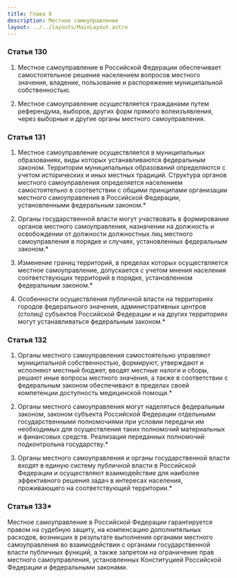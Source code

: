 ```yaml
---
title: Глава 8
description: Местное самоуправление
layout: ../../layouts/MainLayout.astro
---
```


### Статья 130

1. Местное самоуправление в Российской Федерации обеспечивает самостоятельное решение населением вопросов местного значения, владение, пользование и распоряжение муниципальной собственностью.

2. Местное самоуправление осуществляется гражданами путем референдума, выборов, других форм прямого волеизъявления, через выборные и другие органы местного самоуправления.

### Статья 131

1. Местное самоуправление осуществляется в муниципальных образованиях, виды которых устанавливаются федеральным законом. Территории муниципальных образований определяются с учетом исторических и иных местных традиций. Структура органов местного самоуправления определяется населением самостоятельно в соответствии с общими принципами организации местного самоуправления в Российской Федерации, установленными федеральным законом.\*

2. Органы государственной власти могут участвовать в формировании органов местного самоуправления, назначении на должность и освобождении от должности должностных лиц местного самоуправления в порядке и случаях, установленных федеральным законом.\*

3. Изменение границ территорий, в пределах которых осуществляется местное самоуправление, допускается с учетом мнения населения соответствующих территорий в порядке, установленном федеральным законом.\*

4. Особенности осуществления публичной власти на территориях городов федерального значения, административных центров (столиц) субъектов Российской Федерации и на других территориях могут устанавливаться федеральным законом.\*

### Статья 132

1. Органы местного самоуправления самостоятельно управляют муниципальной собственностью, формируют, утверждают и исполняют местный бюджет, вводят местные налоги и сборы, решают иные вопросы местного значения, а также в соответствии с федеральным законом обеспечивают в пределах своей компетенции доступность медицинской помощи.\*

2. Органы местного самоуправления могут наделяться федеральным законом, законом субъекта Российской Федерации отдельными государственными полномочиями при условии передачи им необходимых для осуществления таких полномочий материальных и финансовых средств. Реализация переданных полномочий подконтрольна государству.\*

3. Органы местного самоуправления и органы государственной власти входят в единую систему публичной власти в Российской Федерации и осуществляют взаимодействие для наиболее эффективного решения задач в интересах населения, проживающего на соответствующей территории.\*

### Статья 133\*

Местное самоуправление в Российской Федерации гарантируется правом на судебную защиту, на компенсацию дополнительных расходов, возникших в результате выполнения органами местного самоуправления во взаимодействии с органами государственной власти публичных функций, а также запретом на ограничение прав местного самоуправления, установленных Конституцией Российской Федерации и федеральными законами.
